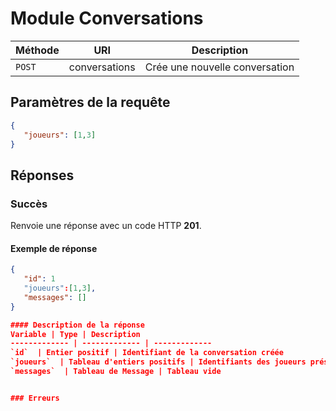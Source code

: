 # Module Conversations

Méthode | URI | Description
------------- | ------------- | -------------
`POST`  | conversations | Crée une nouvelle conversation

## Paramètres de la requête
```json
{
   "joueurs": [1,3]
}
```
## Réponses
### Succès
Renvoie une réponse avec un code HTTP **201**.

#### Exemple de réponse
```json
{
   "id": 1
   "joueurs":[1,3],
   "messages": []
}

#### Description de la réponse
Variable | Type | Description
------------- | ------------- | -------------
`id`  | Entier positif | Identifiant de la conversation créée
`joueurs`  | Tableau d'entiers positifs | Identifiants des joueurs présent dans la conversation
`messages`  | Tableau de Message | Tableau vide


### Erreurs